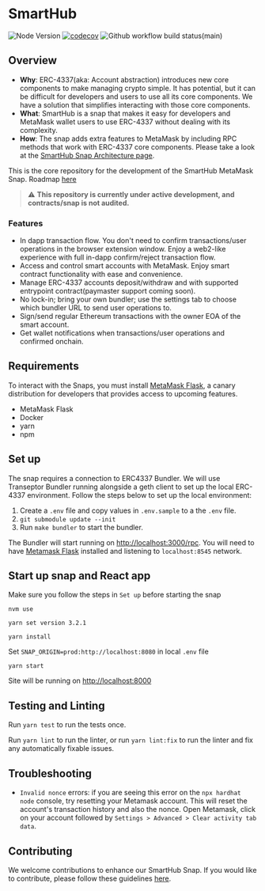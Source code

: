 # SmartHub

![Node Version](https://img.shields.io/badge/node-16.x-green)
[![codecov](https://img.shields.io/codecov/c/github/transeptorlabs/smarthub-snap.svg?style=flat-square)](https://app.codecov.io/gh/transeptorlabs/smarthub-snap)
![Github workflow build status(main)](https://img.shields.io/github/actions/workflow/status/transeptorlabs/smarthub-snap/main.yml?branch=main)

## Overview

- **Why**: ERC-4337(aka: Account abstraction) introduces new core components to make managing crypto simple. It has potential, but it can be difficult for developers and users to use all its core components. We have a solution that simplifies interacting with those core components.
- **What**: SmartHub is a snap that makes it easy for developers and MetaMask wallet users to use ERC-4337 without dealing with its complexity.
- **How**: The snap adds extra features to MetaMask by including RPC methods that work with ERC-4337 core components. Please take a look at the [SmartHub Snap Architecture page](https://transeptorlabs.io/snap/concepts/architecture).

This is the core repository for the development of the SmartHub
MetaMask Snap. Roadmap [here](https://hackmd.io/@V00D00-child/SJOnAnxF2#Roadmap)

> :warning: **This repository is currently under active development, and contracts/snap is not audited.**

### Features

- In dapp transaction flow. You don't need to confirm transactions/user operations in the browser extension window. Enjoy a web2-like experience with full in-dapp confirm/reject transaction flow.
- Access and control smart accounts with MetaMask. Enjoy smart contract functionality with ease and convenience.
- Manage ERC-4337 accounts deposit/withdraw and with supported entrypoint contract(paymaster support coming soon).
- No lock-in; bring your own bundler; use the settings tab to choose which bundler URL to send user operations to.
- Sign/send regular Ethereum transactions with the owner EOA of the smart account.
- Get wallet notifications when transactions/user operations and confirmed onchain.

## Requirements

To interact with the Snaps, you must install [MetaMask Flask](https://metamask.io/flask/), a canary distribution for developers that provides access to upcoming features.

- MetaMask Flask
- Docker
- yarn
- npm

## Set up

The snap requires a connection to ERC4337 Bundler. We will use Transeptor Bundler running alongside a geth client to set up the local ERC-4337 environment. Follow the steps below to set up the local environment:

1. Create a `.env` file and copy values in `.env.sample` to a the `.env` file.
2. `git submodule update --init`
3. Run `make bundler` to start the bundler.

The Bundler will start running on [http://localhost:3000/rpc](http://localhost:3000/rpc). You will
need to have [Metamask Flask](https://metamask.io/flask/) installed and listening to
`localhost:8545` network.

## Start up snap and React app

Make sure you follow the steps in `Set up` before starting the snap

```shell
nvm use
```

```shell
yarn set version 3.2.1
```

```shell
yarn install
```

Set `SNAP_ORIGIN=prod:http://localhost:8080` in local `.env` file

```shell
yarn start
```

Site will be running on [http://localhost:8000](http://localhost:8000)

## Testing and Linting

Run `yarn test` to run the tests once.

Run `yarn lint` to run the linter, or run `yarn lint:fix` to run the linter and fix any automatically fixable issues.

## Troubleshooting

- `Invalid nonce` errors: if you are seeing this error on the `npx hardhat node`
  console, try resetting your Metamask account. This will reset the account's
  transaction history and also the nonce. Open Metamask, click on your account
  followed by `Settings > Advanced > Clear activity tab data`.

## Contributing

We welcome contributions to enhance our SmartHub Snap. If you would like to contribute, please follow these guidelines [here](https://github.com/transeptorlabs/smarthub-snap/blob/main/CONTRIBUTING.md).
